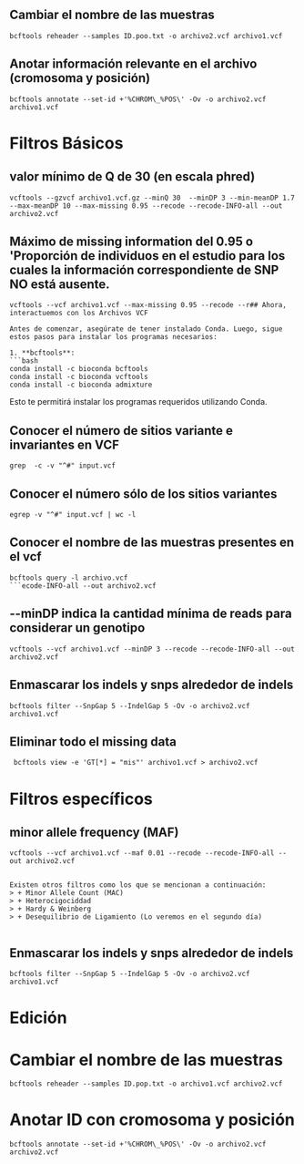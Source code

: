 
## Cambiar el nombre de las muestras
```
bcftools reheader --samples ID.poo.txt -o archivo2.vcf archivo1.vcf
```
## Anotar información relevante en el archivo (cromosoma y posición)
```
bcftools annotate --set-id +'%CHROM\_%POS\' -Ov -o archivo2.vcf archivo1.vcf
```

# Filtros Básicos

## valor mínimo de Q de 30 (en escala phred)
```
vcftools --gzvcf archivo1.vcf.gz --minQ 30  --minDP 3 --min-meanDP 1.7 --max-meanDP 10 --max-missing 0.95 --recode --recode-INFO-all --out archivo2.vcf
```
## Máximo de missing information del 0.95 o  'Proporción de individuos en el estudio para los cuales la información correspondiente de SNP NO está ausente.
```
vcftools --vcf archivo1.vcf --max-missing 0.95 --recode --r## Ahora, interactuemos con los Archivos VCF

Antes de comenzar, asegúrate de tener instalado Conda. Luego, sigue estos pasos para instalar los programas necesarios:

1. **bcftools**:  
```bash
conda install -c bioconda bcftools
conda install -c bioconda vcftools
conda install -c bioconda admixture
```

Esto te permitirá instalar los programas requeridos utilizando Conda.


## Conocer el número de sitios variante e invariantes en VCF
```
grep  -c -v "^#" input.vcf
```
## Conocer el número sólo de los sitios variantes
```
egrep -v "^#" input.vcf | wc -l
```
## Conocer el nombre de las muestras presentes en el vcf
```
bcftools query -l archivo.vcf
```ecode-INFO-all --out archivo2.vcf
```
## --minDP indica la cantidad mínima de reads para considerar un genotipo
```
vcftools --vcf archivo1.vcf --minDP 3 --recode --recode-INFO-all --out archivo2.vcf
```
## Enmascarar los indels y snps alrededor de indels
```
bcftools filter --SnpGap 5 --IndelGap 5 -Ov -o archivo2.vcf archivo1.vcf
```

## Eliminar todo el missing data
```
 bcftools view -e 'GT[*] = "mis"' archivo1.vcf > archivo2.vcf
```

#  Filtros específicos 

## minor allele frequency (MAF)
```
vcftools --vcf archivo1.vcf --maf 0.01 --recode --recode-INFO-all --out archivo2.vcf


Existen otros filtros como los que se mencionan a continuación:
> + Minor Allele Count (MAC)
> + Heterocigociddad
> + Hardy & Weinberg
> + Desequilibrio de Ligamiento (Lo veremos en el segundo día)


```
## Enmascarar los indels y snps alrededor de indels
```
bcftools filter --SnpGap 5 --IndelGap 5 -Ov -o archivo2.vcf archivo1.vcf
```

# Edición

# Cambiar el nombre de las muestras
```
bcftools reheader --samples ID.pop.txt -o archivo1.vcf archivo2.vcf
```
# Anotar ID con cromosoma y posición
```
bcftools annotate --set-id +'%CHROM\_%POS\' -Ov -o archivo2.vcf archivo2.vcf
```
